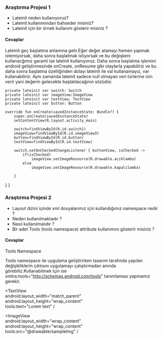 
### <a name="1"></a> Araştırma Projesi 1

- Lateinit neden kullanıyoruz?
- Lateinit kullanımından bahseder misiniz?
- Lateinit için bir örnek kullanım gösterir misiniz ?

#### <a name="1"></a> Cevaplar

Lateinit geç başlatma anlamına gelir.Eğer değer atamayı hemen yapmak istemiyorsak, daha sonra başlatmak istiyorsak ve bu değişkeni kullanacğımız garanti
ise lateinit kullanıyoruz. Daha sonra başlatma işlemini android geliştirmesinde onCreate, onResume gibi olaylarla yapabiliriz ve bu daha sonra başlatma
özelliğinden dolayı lateinit ile val kullanamayız, var kullanabiliriz. Aynı zamanda lateinit sadece null olmayan veri türlerine izin verir yani değerin gelecekte başlatılacağının sözüdür.




    private lateinit var switch: Switch
    private lateinit var imageView:ImageView
    private lateinit var textView: TextView
    private lateinit var button: Button

    override fun onCreate(savedInstanceState: Bundle?) {
        super.onCreate(savedInstanceState)
        setContentView(R.layout.activity_main)
        
        switch=findViewById(R.id.switch1)
        imageView=findViewById(R.id.imageView3)
        button=findViewById(R.id.button)
        textView=findViewById(R.id.textView)

        switch.setOnCheckedChangeListener { buttonView, isChecked ->
            if(isChecked)
                imageView.setImageResource(R.drawable.aciklamba)
            else
                imageView.setImageResource(R.drawable.kapalilamba)

        }
 }
 }

 ### <a name="2"></a> Araştırma Projesi 2


- Layout dizini içinde xml dosyalarımız için kullandığımız namespace nedir ?
- Neden kullanılmaktadır ?
- Nasıl kullanılmalıdır ?
- Bir adet Tools (tools namespace) attribute kullanımını gösterir misiniz ? 

#### <a name="1"></a> Cevaplar



Tools Namespace

Tools namespace ile uygulama geliştirirken tasarım tarafında yapılan değişikliklerin çıktısını uygulamayı çalıştırmadan 
anında görebiliz.Kullanabilmek için ise xmlns:tools="http://schemas.android.com/tools" tanımlaması yapmamız gerekir.


<TextView     
    android:layout_width="match_parent"                      
    android:layout_height="wrap_content"     
    tools:text="Lorem text" /

<ImageView     
    android:layout_width="wrap_content"    
    android:layout_height="wrap_content"     
    tools:src="@drawable/sampleImg" /
